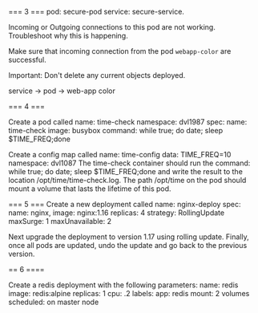 === 3 ===
pod: secure-pod 
service: secure-service. 

Incoming or Outgoing connections to this pod are not working.
Troubleshoot why this is happening.

Make sure that incoming connection from the pod `webapp-color` are successful.

Important: Don't delete any current objects deployed.

service -> pod -> web-app color

=== 4 ===

Create a pod called 
name: time-check 
namespace: dvl1987
spec: 
    name: time-check 
    image: busybox 
    command: while true; do date; sleep $TIME_FREQ;done
    
Create a config map called 
name: time-config
data: TIME_FREQ=10
namespace: dvl1087 
The time-check container should run the command: while true; do date; sleep $TIME_FREQ;done 
and write the result to the location /opt/time/time-check.log.
The path /opt/time on the pod should mount a volume that lasts the lifetime of this pod.

=== 5 ===
Create a new deployment called 
name: nginx-deploy
spec:
    name: nginx, 
    image: nginx:1.16
    replicas: 4
    strategy: RollingUpdate
    maxSurge: 1
    maxUnavailable: 2

Next upgrade the deployment to version 1.17 using rolling update.
Finally, once all pods are updated, undo the update and go back to the previous version.

== 6 ====

Create a redis deployment with the following parameters:
name: redis
image: redis:alpine
replicas: 1
cpu: .2
labels:
    app: redis 
mount: 2 volumes
scheduled: on master node

